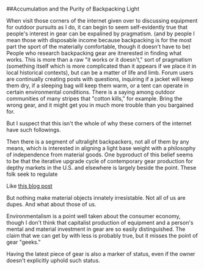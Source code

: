##Accumulation and the Purity of Backpacking Light

When visit those corners of the internet given over to discussing equipment for outdoor pursuits as I do, it can begin to seem self-evidently true that people's interest in gear  can be expalined by pragmatism. (and by people I mean those with disposable income because backpacking is for the most part the sport of the materially comfortable, though it doesn't have to be) People who research backpacking gear are itnerested in finding what works.  This is more than a raw "it works or it doesn't," sort of pragmatism (something itself which is more complicated than it appears if we place it in local historical contexts), but can be a matter of life and limb.  Forum users are continually creating posts with questions, inquiring if a jacket will keep them dry, if a sleeping bag will keep them warm, or a tent can operate in certain environmental conditions.  There is a saying among outdoor communities of many stripes that "cotton kills," for example.  Bring the  wrong gear, and it might get you in much more trouble than you bargained for.  

But I suspect that this isn't the whole of why these corners of the internet have such followings.

Then there is a segment of ultralight backpackers, not all of them by any means, which is interested in aligning a light base weight with a philosophy of independence from material goods.  One byproduct of this belief seems to be that the iterative upgrade cycle of contemporary gear production for depthy markets in the U.S. and elsewhere is largely beside the point.  These folk seek to regulate 

Like [this blog post](https://backpackinglight.com/buy-less-do-more-good-enough-gear/)

But nothing make material objects innately irresistable.  Not all of us are dupes.  And what about those of us.

Environmentalism is a point well taken about the consumer economy, though I don't think that capitalist production of equipment and a person's mental and material investment in gear are so easily distinguished.  The claim that we can get by with less is probably true, but it misses the point of gear "geeks."  

Having the latest piece of gear is also a marker of status, even if the owner doesn't explicitly uphold such status.